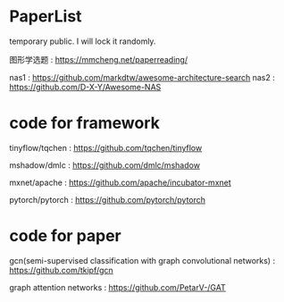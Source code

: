 # PaperList
temporary public. I will lock it randomly.

图形学选题 :  https://mmcheng.net/paperreading/

nas1 : https://github.com/markdtw/awesome-architecture-search
nas2 : https://github.com/D-X-Y/Awesome-NAS

# code for framework

tinyflow/tqchen : https://github.com/tqchen/tinyflow

mshadow/dmlc : https://github.com/dmlc/mshadow

mxnet/apache : https://github.com/apache/incubator-mxnet

pytorch/pytorch : https://github.com/pytorch/pytorch


# code for paper

gcn(semi-supervised classification with graph convolutional networks) : https://github.com/tkipf/gcn 

graph attention networks : https://github.com/PetarV-/GAT
